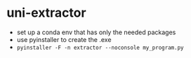 # uni-extractor

* set up a conda env that has only the needed packages
* use pyinstaller to create the .exe
* `pyinstaller -F -n extractor --noconsole my_program.py`